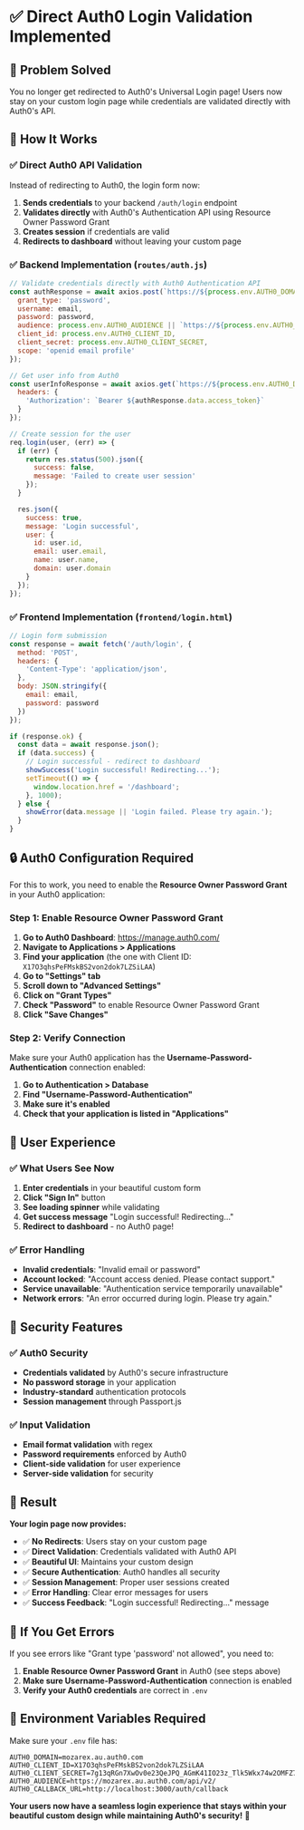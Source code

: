 # ✅ **Direct Auth0 Login Validation Implemented**

## 🎯 **Problem Solved**

You no longer get redirected to Auth0's Universal Login page! Users now stay on your custom login page while credentials are validated directly with Auth0's API.

## 🔧 **How It Works**

### **✅ Direct Auth0 API Validation**
Instead of redirecting to Auth0, the login form now:
1. **Sends credentials** to your backend `/auth/login` endpoint
2. **Validates directly** with Auth0's Authentication API using Resource Owner Password Grant
3. **Creates session** if credentials are valid
4. **Redirects to dashboard** without leaving your custom page

### **✅ Backend Implementation (`routes/auth.js`)**
```javascript
// Validate credentials directly with Auth0 Authentication API
const authResponse = await axios.post(`https://${process.env.AUTH0_DOMAIN}/oauth/token`, {
  grant_type: 'password',
  username: email,
  password: password,
  audience: process.env.AUTH0_AUDIENCE || `https://${process.env.AUTH0_DOMAIN}/api/v2/`,
  client_id: process.env.AUTH0_CLIENT_ID,
  client_secret: process.env.AUTH0_CLIENT_SECRET,
  scope: 'openid email profile'
});

// Get user info from Auth0
const userInfoResponse = await axios.get(`https://${process.env.AUTH0_DOMAIN}/userinfo`, {
  headers: {
    'Authorization': `Bearer ${authResponse.data.access_token}`
  }
});

// Create session for the user
req.login(user, (err) => {
  if (err) {
    return res.status(500).json({
      success: false,
      message: 'Failed to create user session'
    });
  }

  res.json({
    success: true,
    message: 'Login successful',
    user: {
      id: user.id,
      email: user.email,
      name: user.name,
      domain: user.domain
    }
  });
});
```

### **✅ Frontend Implementation (`frontend/login.html`)**
```javascript
// Login form submission
const response = await fetch('/auth/login', {
  method: 'POST',
  headers: {
    'Content-Type': 'application/json',
  },
  body: JSON.stringify({
    email: email,
    password: password
  })
});

if (response.ok) {
  const data = await response.json();
  if (data.success) {
    // Login successful - redirect to dashboard
    showSuccess('Login successful! Redirecting...');
    setTimeout(() => {
      window.location.href = '/dashboard';
    }, 1000);
  } else {
    showError(data.message || 'Login failed. Please try again.');
  }
}
```

## 🔒 **Auth0 Configuration Required**

For this to work, you need to enable the **Resource Owner Password Grant** in your Auth0 application:

### **Step 1: Enable Resource Owner Password Grant**
1. **Go to Auth0 Dashboard**: https://manage.auth0.com/
2. **Navigate to Applications > Applications**
3. **Find your application** (the one with Client ID: `X17O3qhsPeFMskBS2von2dok7LZSiLAA`)
4. **Go to "Settings" tab**
5. **Scroll down to "Advanced Settings"**
6. **Click on "Grant Types"**
7. **Check "Password"** to enable Resource Owner Password Grant
8. **Click "Save Changes"**

### **Step 2: Verify Connection**
Make sure your Auth0 application has the **Username-Password-Authentication** connection enabled:
1. **Go to Authentication > Database**
2. **Find "Username-Password-Authentication"**
3. **Make sure it's enabled**
4. **Check that your application is listed in "Applications"**

## 🎯 **User Experience**

### **✅ What Users See Now**
1. **Enter credentials** in your beautiful custom form
2. **Click "Sign In"** button
3. **See loading spinner** while validating
4. **Get success message** "Login successful! Redirecting..."
5. **Redirect to dashboard** - no Auth0 page!

### **✅ Error Handling**
- **Invalid credentials**: "Invalid email or password"
- **Account locked**: "Account access denied. Please contact support."
- **Service unavailable**: "Authentication service temporarily unavailable"
- **Network errors**: "An error occurred during login. Please try again."

## 🔐 **Security Features**

### **✅ Auth0 Security**
- **Credentials validated** by Auth0's secure infrastructure
- **No password storage** in your application
- **Industry-standard** authentication protocols
- **Session management** through Passport.js

### **✅ Input Validation**
- **Email format validation** with regex
- **Password requirements** enforced by Auth0
- **Client-side validation** for user experience
- **Server-side validation** for security

## 🎉 **Result**

**Your login page now provides:**

- ✅ **No Redirects**: Users stay on your custom page
- ✅ **Direct Validation**: Credentials validated with Auth0 API
- ✅ **Beautiful UI**: Maintains your custom design
- ✅ **Secure Authentication**: Auth0 handles all security
- ✅ **Session Management**: Proper user sessions created
- ✅ **Error Handling**: Clear error messages for users
- ✅ **Success Feedback**: "Login successful! Redirecting..." message

## 🚨 **If You Get Errors**

If you see errors like "Grant type 'password' not allowed", you need to:

1. **Enable Resource Owner Password Grant** in Auth0 (see steps above)
2. **Make sure Username-Password-Authentication** connection is enabled
3. **Verify your Auth0 credentials** are correct in `.env`

## 📝 **Environment Variables Required**

Make sure your `.env` file has:
```env
AUTH0_DOMAIN=mozarex.au.auth0.com
AUTH0_CLIENT_ID=X17O3qhsPeFMskBS2von2dok7LZSiLAA
AUTH0_CLIENT_SECRET=7g13qRGn7XwOv0e23QeJPQ_AGmK41IO23z_Tlk5Wkx74w2OMFZ7wGtVp04aadPvG
AUTH0_AUDIENCE=https://mozarex.au.auth0.com/api/v2/
AUTH0_CALLBACK_URL=http://localhost:3000/auth/callback
```

**Your users now have a seamless login experience that stays within your beautiful custom design while maintaining Auth0's security!** 🎉




